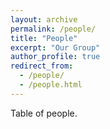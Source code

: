 ```yaml
---
layout: archive
permalink: /people/
title: "People"
excerpt: "Our Group"
author_profile: true
redirect_from: 
  - /people/
  - /people.html
---
```



Table of people.